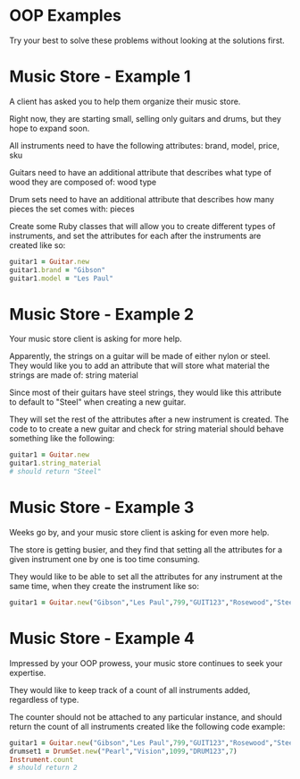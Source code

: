 OOP Examples
============

Try your best to solve these problems without looking at the solutions first.


Music Store - Example 1
============

A client has asked you to help them organize their music store.

Right now, they are starting small, selling only guitars and drums, but they hope to expand soon.

All instruments need to have the following attributes: brand, model, price, sku

Guitars need to have an additional attribute that describes what type of wood they are composed of: wood type

Drum sets need to have an additional attribute that describes how many pieces the set comes with: pieces

Create some Ruby classes that will allow you to create different types of instruments, and set the attributes for each after the instruments are created like so:

```ruby
guitar1 = Guitar.new
guitar1.brand = "Gibson"
guitar1.model = "Les Paul"
```

Music Store - Example 2
============

Your music store client is asking for more help.

Apparently, the strings on a guitar will be made of either nylon or steel. They would like you to add an attribute that will store what material the strings are made of: string material

Since most of their guitars have steel strings, they would like this attribute to default to "Steel" when creating a new guitar.

They will set the rest of the attributes after a new instrument is created. The code to to create a new guitar and check for string material should behave something like the following:

```ruby
guitar1 = Guitar.new
guitar1.string_material
# should return "Steel"
```


Music Store - Example 3
============

Weeks go by, and your music store client is asking for even more help. 

The store is getting busier, and they find that setting all the attributes for a given instrument one by one is too time consuming. 

They would like to be able to set all the attributes for any instrument at the same time, when they create the instrument like so:

```ruby
guitar1 = Guitar.new("Gibson","Les Paul",799,"GUIT123","Rosewood","Steel")
```

Music Store - Example 4
============

Impressed by your OOP prowess, your music store continues to seek your expertise.

They would like to keep track of a count of all instruments added, regardless of type.

The counter should not be attached to any particular instance, and should return the count of all instruments created like the following code example:

```ruby
guitar1 = Guitar.new("Gibson","Les Paul",799,"GUIT123","Rosewood","Steel")
drumset1 = DrumSet.new("Pearl","Vision",1099,"DRUM123",7)
Instrument.count
# should return 2
```








